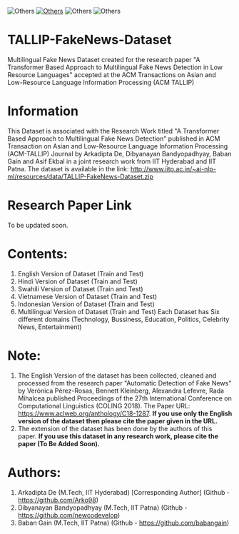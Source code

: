 ![Others](https://img.shields.io/badge/Dataset-orange)
[![Others](https://img.shields.io/badge/ACM-TALLIP-blue)](https://dl.acm.org/journal/tallip)
![Others](https://img.shields.io/badge/NLP-green)
![Others](https://img.shields.io/badge/FakeNews-Detection-red)

# TALLIP-FakeNews-Dataset
Multilingual Fake News Dataset created for the research paper "A Transformer Based Approach to Multilingual Fake News Detection in Low Resource Languages" accepted at the ACM Transactions on Asian and Low-Resource Language Information Processing (ACM TALLIP)


# Information
This Dataset is associated with the Research Work titled "A Transformer Based Approach to Multilingual Fake News Detection" published in 
ACM Transaction on Asian and Low-Resource Language Information Processing (ACM-TALLIP) Journal by Arkadipta De, Dibyanayan Bandyopadhyay,
Baban Gain and Asif Ekbal in a joint research work from IIT Hyderabad and IIT Patna. 
The dataset is available in the link: http://www.iitp.ac.in/~ai-nlp-ml/resources/data/TALLIP-FakeNews-Dataset.zip

# Research Paper Link
To be updated soon.

# Contents:
1) English Version of Dataset (Train and Test)
2) Hindi Version of Dataset (Train and Test)
3) Swahili Version of Dataset (Train and Test)
4) Vietnamese Version of Dataset (Train and Test)
5) Indonesian Version of Dataset (Train and Test)
6) Multilingual Version of Dataset (Train and Test)
Each Dataset has Six different domains (Technology, Bussiness, Education, Politics, Celebrity News, Entertainment)

# Note:
1. The English Version of the dataset has been collected, cleaned and processed from the research paper "Automatic Detection of Fake News"
   by Verónica Pérez-Rosas, Bennett Kleinberg, Alexandra Lefevre, Rada Mihalcea published Proceedings of the 27th International Conference 
   on Computational Linguistics (COLING 2018). The Paper URL: https://www.aclweb.org/anthology/C18-1287. **If you use only the English version
   of the dataset then please cite the paper given in the URL.**
2. The extension of the dataset has been done by the authors of this paper. **If you use this dataset in any research work, please cite the 
   paper (To Be Added Soon).**
   
# Authors:
1. Arkadipta De (M.Tech, IIT Hyderabad) [Corresponding Author] (Github - https://github.com/Arko98)
2. Dibyanayan Bandyopadhyay (M.Tech, IIT Patna) (Github - https://github.com/newcodevelop)
3. Baban Gain (M.Tech, IIT Patna) (Github - https://github.com/babangain)

